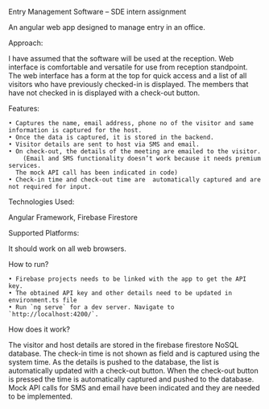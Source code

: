 ﻿Entry Management Software – SDE intern assignment

An angular web app designed to manage entry in an office.

Approach:

I have assumed that the software will be used at the reception. Web interface is comfortable and versatile for use from reception standpoint. The web interface has a form at the top for quick access and a list of all visitors who have previously checked-in is displayed. The members that have not checked in is displayed with a check-out button. 

Features:

    • Captures the name, email address, phone no of the visitor and same information is captured for the host.
    • Once the data is captured, it is stored in the backend.
    • Visitor details are sent to host via SMS and email.
    • On check-out, the details of the meeting are emailed to the visitor.
	    (Email and SMS functionality doesn’t work because it needs premium services. 
      The mock API call has been indicated in code)
    • Check-in time and check-out time are  automatically captured and are not required for input.

Technologies Used:

Angular Framework, Firebase Firestore

Supported Platforms:

It should work on all web browsers.

How to run?

    • Firebase projects needs to be linked with the app to get the API key.
    • The obtained API key and other details need to be updated in environment.ts file
    • Run `ng serve` for a dev server. Navigate to `http://localhost:4200/`. 

How does it work?

The visitor and host details are stored in the firebase firestore NoSQL database. The check-in time is not shown as field and is captured using the system time. As the details is pushed to the database, the list is automatically updated with a check-out button. When the check-out button is pressed the time is automatically captured and pushed to the database. Mock API calls for SMS and email have been indicated and they are needed to be implemented.
